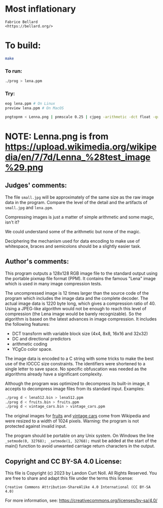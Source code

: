 # Most inflationary

    Fabrice Bellard  
    <https://bellard.org/>  

# To build:

```sh
make
```

### To run:

```sh
./prog > lena.ppm
```

### Try:

```sh
eog lena.ppm # On Linux
preview lena.ppm # On MacOS

pngtopnm < Lenna.png | pnmscale 0.25 | cjpeg -arithmetic -dct float -quality 14 > small.jpg
```
# NOTE: Lenna.png is from https://upload.wikimedia.org/wikipedia/en/7/7d/Lenna_%28test_image%29.png

## Judges' comments:

The file `small.jpg` will be approximately of the same size as the raw image data
in the program. Compare the level of the detail and the artifacts of
`small.jpg` and `lena.ppm`.

Compressing images is just a matter of simple arithmetic and some magic, isn't it?

We could understand some of the arithmetic but none of the magic.

Deciphering the mechanism used for data encoding to make use
of whitespace, braces and semicolons should be a slightly easier task.

## Author's comments:

This program outputs a 128x128 RGB image file to the standard output
using the portable pixmap file format (PPM). It contains the famous
"Lena" image which is used in many image compression tests. 

The uncompressed image is 12 times larger than the source code of the
program which includes the image data and the complete decoder. The
actual image data is 1220 byte long, which gives a compression ratio
of 40. Using a JPEG-like algorithm would not be enough to reach this
level of compression (the Lena image would be barely recognizable). So
the algorithm is based on the latest advances in image compression. It
includes the following features:

- DCT transform with variable block size (4x4, 8x8, 16x16 and 32x32)
- DC and directional predictors
- arithmetic coding
- YCgCo color space.

The image data is encoded to a C string with some tricks to make the
best use of the IOCCC size constraints. The identifiers were shortened
to a single letter to save space. No specific obfuscation was needed
as the algorithms already have a significant complexity.

Although the program was optimized to decompress its built-in image,
it accepts to decompress image files from its standard
input. Examples:
  
```sh
./prog d < lena512.bin > lena512.ppm
./prog d < fruits.bin > fruits.ppm
./prog d < vintage_cars.bin > vintage_cars.ppm
```

The original images for [fruits][1] and [vintage cars][2] come from
Wikipedia and were resized to a width of 1024 pixels. Warning: the
program is not protected against invalid input.

The program should be portable on any Unix system. On Windows the line
`_setmode(0, 32768); _setmode(1, 32768);` must be added at the start of
the main() function to avoid unwanted carriage return characters in
the output.

[1]: https://commons.wikimedia.org/wiki/File%3AFruits_oranges%2C_jardin_japonais_2.JPG
[2]: https://commons.wikimedia.org/wiki/File%3ARed_Bull_Jungfrau_Stafette%2C_10th_stage_-_vintage_cars_%282%29.jpg

## Copyright and CC BY-SA 4.0 License:

This file is Copyright (c) 2023 by Landon Curt Noll.  All Rights Reserved.
You are free to share and adapt this file under the terms this license:

    Creative Commons Attribution-ShareAlike 4.0 International (CC BY-SA 4.0)

For more information, see: https://creativecommons.org/licenses/by-sa/4.0/
